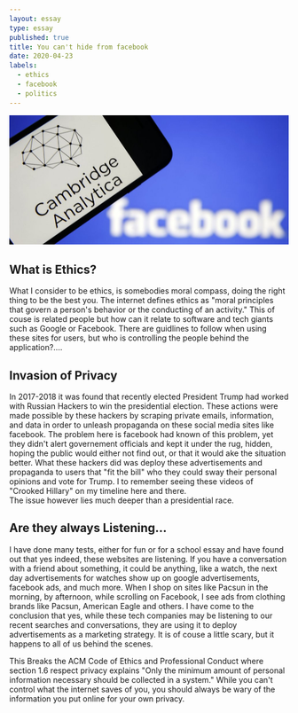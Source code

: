 ```yaml
---
layout: essay
type: essay
published: true
title: You can't hide from facebook
date: 2020-04-23
labels:
  - ethics
  - facebook
  - politics
---
```

<img class="ui top aligned large image" src="../images/facebook.jpg">

## What is Ethics?
What I consider to be ethics, is somebodies moral compass, doing the right thing to be the best you.  The internet defines 
ethics as "moral principles that govern a person's behavior or the conducting of an activity."  This of couse is related people
but how can it relate to software and tech giants such as Google or Facebook.  There are guidlines to follow when using these 
sites for users, but who is controlling the people behind the application?....

## Invasion of Privacy
In 2017-2018 it was found that recently elected President Trump had worked with Russian Hackers to win the presidential election.
These actions were made possible by these hackers by scraping private emails, information, and data in order to unleash propaganda
on these social media sites like facebook.  The problem here is facebook had known of this problem, yet they didn't alert governement 
officials and kept it under the rug, hidden, hoping the public would either not find out, or that it would ake the situation better.
What these hackers did was deploy these advertisements and propaganda to users that "fit the bill" who they could sway their 
personal opinions and vote for Trump.  I to remember seeing these videos of "Crooked Hillary" on my timeline here and there.  
The issue however lies much deeper than a presidential race.

## Are they always Listening...
I have done many tests, either for fun or for a school essay and have found out that yes indeed, these websites are listening.  If you 
have a conversation with a friend about something, it could be anything, like a watch, the next day advertisements for watches
show up on google advertisements, facebook ads, and much more.  When I shop on sites like Pacsun in the morning, by afternoon, while 
scrolling on Facebook, I see ads from clothing brands like Pacsun, American Eagle and others.  I have come to the conclusion that
yes, while these tech companies may be listening to our recent searches and conversations, they are using it to deploy advertisements
as a marketing strategy.  It is of couse a little scary, but it happens to all of us behind the scenes.  

This Breaks the ACM Code of Ethics and Professional Conduct where section 1.6 respect privacy explains "Only the minimum amount of personal information necessary should be collected in a system."
While you can't control what the internet saves of you, you should always be wary of the information you put online for your own 
privacy.  
